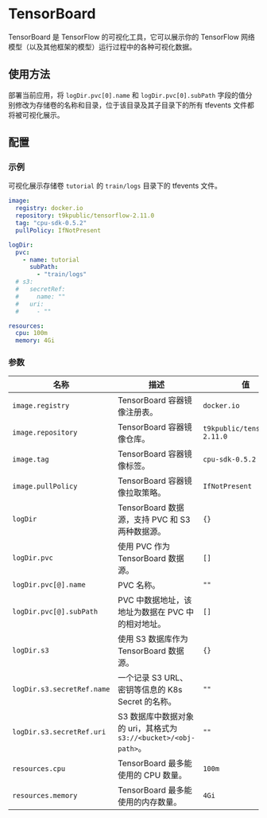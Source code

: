 # TensorBoard

TensorBoard 是 TensorFlow 的可视化工具，它可以展示你的 TensorFlow 网络模型（以及其他框架的模型）运行过程中的各种可视化数据。

## 使用方法

部署当前应用，将 `logDir.pvc[0].name` 和 `logDir.pvc[0].subPath` 字段的值分别修改为存储卷的名称和目录，位于该目录及其子目录下的所有 tfevents 文件都将被可视化展示。

## 配置

### 示例

可视化展示存储卷 `tutorial` 的 `train/logs` 目录下的 tfevents 文件。

```yaml
image:
  registry: docker.io
  repository: t9kpublic/tensorflow-2.11.0
  tag: "cpu-sdk-0.5.2"
  pullPolicy: IfNotPresent

logDir:
  pvc:
    - name: tutorial
      subPath:
        - "train/logs"
  # s3:
  #   secretRef:
  #     name: ""
  #   uri:
  #     - ""

resources:
  cpu: 100m
  memory: 4Gi
```

### 参数

| 名称                       | 描述                                                             | 值                            |
| -------------------------- | ---------------------------------------------------------------- | ----------------------------- |
| `image.registry`           | TensorBoard 容器镜像注册表。                                     | `docker.io`                   |
| `image.repository`         | TensorBoard 容器镜像仓库。                                       | `t9kpublic/tensorflow-2.11.0` |
| `image.tag`                | TensorBoard 容器镜像标签。                                       | `cpu-sdk-0.5.2`               |
| `image.pullPolicy`         | TensorBoard 容器镜像拉取策略。                                   | `IfNotPresent`                |
| `logDir`                   | TensorBoard 数据源，支持 PVC 和 S3 两种数据源。                  | `{}`                          |
| `logDir.pvc`               | 使用 PVC 作为 TensorBoard 数据源。                               | `[]`                          |
| `logDir.pvc[@].name`       | PVC 名称。                                                       | `""`                          |
| `logDir.pvc[@].subPath`    | PVC 中数据地址，该地址为数据在 PVC 中的相对地址。                | `[]`                          |
| `logDir.s3`                | 使用 S3 数据库作为 TensorBoard 数据源。                          | `{}`                          |
| `logDir.s3.secretRef.name` | 一个记录 S3 URL、密钥等信息的 K8s Secret 的名称。                | `""`                          |
| `logDir.s3.secretRef.uri`  | S3 数据库中数据对象的 uri，其格式为 `s3://<bucket>/<obj-path>`。 | `""`                          |
| `resources.cpu`            | TensorBoard 最多能使用的 CPU 数量。                              | `100m`                        |
| `resources.memory`         | TensorBoard 最多能使用的内存数量。                               | `4Gi`                         |
